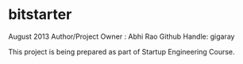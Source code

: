 bitstarter
==========
August 2013
Author/Project Owner : Abhi Rao
Github Handle: gigaray

This project is being prepared as part of Startup Engineering Course. 
